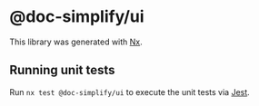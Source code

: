 # @doc-simplify/ui

This library was generated with [Nx](https://nx.dev).

## Running unit tests

Run `nx test @doc-simplify/ui` to execute the unit tests via [Jest](https://jestjs.io).
